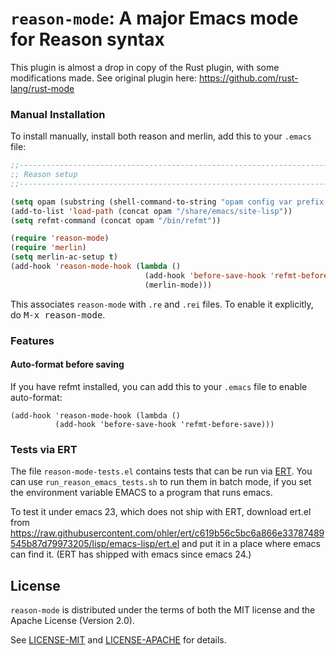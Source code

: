 `reason-mode`: A major Emacs mode for Reason syntax
============================================================

This plugin is almost a drop in copy of the Rust plugin, with some
modifications made. See original plugin here:
https://github.com/rust-lang/rust-mode


### Manual Installation

To install manually, install both reason and merlin, add this to your
`.emacs` file:

```lisp
;;----------------------------------------------------------------------------
;; Reason setup
;;----------------------------------------------------------------------------

(setq opam (substring (shell-command-to-string "opam config var prefix 2> /dev/null") 0 -1))
(add-to-list 'load-path (concat opam "/share/emacs/site-lisp"))
(setq refmt-command (concat opam "/bin/refmt"))

(require 'reason-mode)
(require 'merlin)
(setq merlin-ac-setup t)
(add-hook 'reason-mode-hook (lambda ()
                              (add-hook 'before-save-hook 'refmt-before-save)
                              (merlin-mode)))
```

This associates `reason-mode` with `.re` and `.rei` files. To enable it explicitly, do
<kbd>M-x reason-mode</kbd>.

### Features

#### Auto-format before saving

If you have refmt installed, you can add this to your `.emacs` file to enable
auto-format:
```
(add-hook 'reason-mode-hook (lambda ()
          (add-hook 'before-save-hook 'refmt-before-save)))
```

### Tests via ERT

The file `reason-mode-tests.el` contains tests that can be run via
[ERT](http://www.gnu.org/software/emacs/manual/html_node/ert/index.html).
You can use `run_reason_emacs_tests.sh` to run them in batch mode, if
you set the environment variable EMACS to a program that runs emacs.

To test it under emacs 23, which does not ship with ERT, download ert.el from
https://raw.githubusercontent.com/ohler/ert/c619b56c5bc6a866e33787489545b87d79973205/lisp/emacs-lisp/ert.el
and put it in a place where emacs can find it.  (ERT has shipped with emacs
since emacs 24.)

## License

`reason-mode` is distributed under the terms of both the MIT license and the
Apache License (Version 2.0).

See [LICENSE-MIT](LICENSE-MIT) and [LICENSE-APACHE](LICENSE-APACHE) for details.
